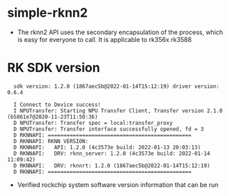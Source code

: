 # simple-rknn2
* The rknn2 API uses the secondary encapsulation of the process, which is easy for everyone to call. It is applicable to rk356x rk3588
# RK SDK version
```
  sdk version: 1.2.0 (1867aec5b@2022-01-14T15:12:19) driver version: 0.6.4

  I Connect to Device success!
  I NPUTransfer: Starting NPU Transfer Client, Transfer version 2.1.0 (b5861e7@2020-11-23T11:50:36)
  D NPUTransfer: Transfer spec = local:transfer_proxy
  D NPUTransfer: Transfer interface successfully opened, fd = 3
  D RKNNAPI: ==============================================
  D RKNNAPI: RKNN VERSION:
  D RKNNAPI:   API: 1.2.0 (4c3573e build: 2022-01-13 20:03:13)
  D RKNNAPI:   DRV: rknn_server: 1.2.0 (4c3573e build: 2022-01-14 11:09:42)
  D RKNNAPI:   DRV: rknnrt: 1.2.0 (1867aec5b@2022-01-14T15:12:19)
  D RKNNAPI: ==============================================
```
* Verified rockchip system software version information that can be run
# 
